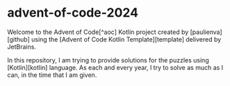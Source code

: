 # advent-of-code-2024

Welcome to the Advent of Code[^aoc] Kotlin project created by [paulienva][github] using the [Advent of Code Kotlin Template][template] delivered by JetBrains.

In this repository, I am trying to provide solutions for the puzzles using [Kotlin][kotlin] language. 
As each and every year, I try to solve as much as I can, in the time that I am given.
